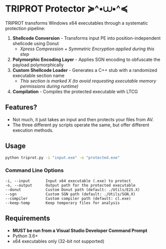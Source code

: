 # TRIPROT Protector ≽^•⩊•^≼

TRIPROT transforms Windows x64 executables through a systematic protection pipeline:

1. **Shellcode Conversion** - Transforms input PE into position-independent shellcode using Donut
   - *Xpress Compression + Symmetric Encryption applied during this step*
3. **Polymorphic Encoding Layer** - Applies SGN encoding to obfuscate the payload polymorphically
4. **Custom Shellcode Loader** - Generates a C++ stub with a randomized executable section name
   - *This section is marked X (to avoid requesting executable memory permissions during runtime)*
5. **Compilation** - Compiles the protected executable with LTCG

## Features?

- Not much, it just takes an input and then protects your files from AV.
- The three different py scripts operate the same, but offer different execution methods.

## Usage

```bash
python triprot.py -i "input.exe" -o "protected.exe"
```

### Command Line Options

```
-i, --input       Input x64 executable (.exe) to protect
-o, --output      Output path for the protected executable
--donut           Custom Donut path (default: ./Utils/E2S.X)
--sgn             Custom SGN path (default: ./Utils/SGN.X)
--compiler        Custom compiler path (default: cl.exe)
--keep-temp       Keep temporary files for analysis
```

## Requirements

- **MUST be run from a Visual Studio Developer Command Prompt**
- Python 3.6+
- x64 executables only (32-bit not supported)
